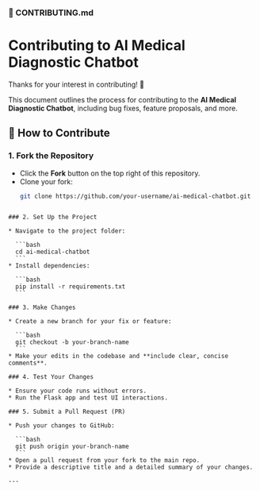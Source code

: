 ### 📄 CONTRIBUTING.md

# Contributing to AI Medical Diagnostic Chatbot

Thanks for your interest in contributing! 🎉

This document outlines the process for contributing to the **AI Medical Diagnostic Chatbot**, including bug fixes, feature proposals, and more.

## 🚀 How to Contribute

### 1. Fork the Repository
- Click the **Fork** button on the top right of this repository.
- Clone your fork:
  ```bash
  git clone https://github.com/your-username/ai-medical-chatbot.git
````

### 2. Set Up the Project

* Navigate to the project folder:

  ```bash
  cd ai-medical-chatbot
  ```
* Install dependencies:

  ```bash
  pip install -r requirements.txt
  ```

### 3. Make Changes

* Create a new branch for your fix or feature:

  ```bash
  git checkout -b your-branch-name
  ```
* Make your edits in the codebase and **include clear, concise comments**.

### 4. Test Your Changes

* Ensure your code runs without errors.
* Run the Flask app and test UI interactions.

### 5. Submit a Pull Request (PR)

* Push your changes to GitHub:

  ```bash
  git push origin your-branch-name
  ```
* Open a pull request from your fork to the main repo.
* Provide a descriptive title and a detailed summary of your changes.

---
